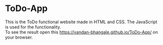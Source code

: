 # ToDo-App
This is the ToDo functional website made in HTML and CSS. The JavaScript is used for the functionality.<br>
To see the result open this https://vandan-bhangale.github.io/ToDo-App/ on your browser.
